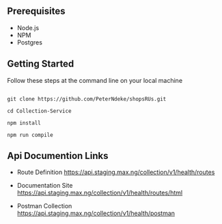 ## Prerequisites

- Node.js
- NPM
- Postgres

## Getting Started

Follow these steps at the command line on your local machine

```

git clone https://github.com/PeterNdeke/shopsRUs.git

cd Collection-Service

npm install

npm run compile
```

## Api Documention Links

- Route Definition https://api.staging.max.ng/collection/v1/health/routes

- Documentation Site https://api.staging.max.ng/collection/v1/health/routes/html

- Postman Collection https://api.staging.max.ng/collection/v1/health/postman
